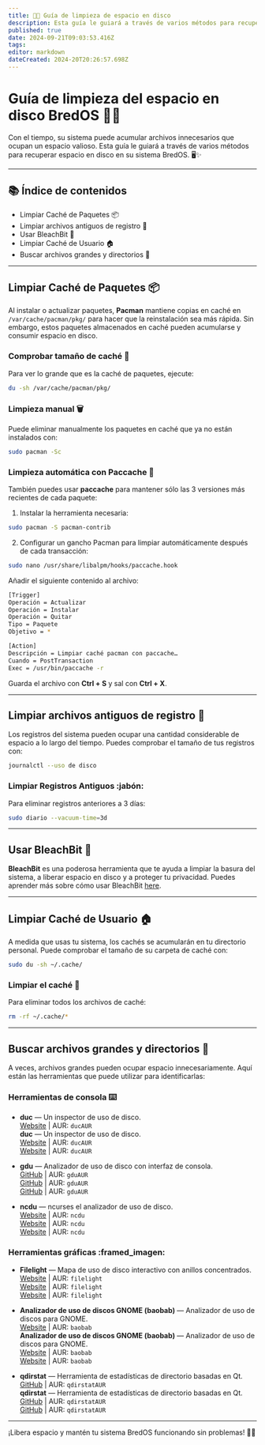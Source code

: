 ```yaml
---
title: 🧹💾 Guía de limpieza de espacio en disco
description: Esta guía le guiará a través de varios métodos para recuperar espacio en disco en su sistema BredOS. 🖥️✨
published: true
date: 2024-09-21T09:03:53.416Z
tags:
editor: markdown
dateCreated: 2024-20T20:26:57.698Z
---
```


# Guía de limpieza del espacio en disco BredOS 🧹💾

Con el tiempo, su sistema puede acumular archivos innecesarios que ocupan un espacio valioso. Esta guía le guiará a través de varios métodos para recuperar espacio en disco en su sistema BredOS. 🖥️✨

---

## 📚 Índice de contenidos

- Limpiar Caché de Paquetes 📦
- Limpiar archivos antiguos de registro 📝
- Usar BleachBit 🧽
- Limpiar Caché de Usuario 🏠
- Buscar archivos grandes y directorios 📂

---

## Limpiar Caché de Paquetes 📦

Al instalar o actualizar paquetes, **Pacman** mantiene copias en caché en `/var/cache/pacman/pkg/` para hacer que la reinstalación sea más rápida. Sin embargo, estos paquetes almacenados en caché pueden acumularse y consumir espacio en disco.

### Comprobar tamaño de caché 📏

Para ver lo grande que es la caché de paquetes, ejecute:

```bash
du -sh /var/cache/pacman/pkg/
```

### Limpieza manual 🗑️

Puede eliminar manualmente los paquetes en caché que ya no están instalados con:

```bash
sudo pacman -Sc
```

### Limpieza automática con Paccache 🔄

También puedes usar **paccache** para mantener sólo las 3 versiones más recientes de cada paquete:

1. Instalar la herramienta necesaria:
  ```bash
  sudo pacman -S pacman-contrib
  ```
2. Configurar un gancho Pacman para limpiar automáticamente después de cada transacción:
  ```bash
  sudo nano /usr/share/libalpm/hooks/paccache.hook
  ```
  Añadir el siguiente contenido al archivo:
  ```bash
  [Trigger]
  Operación = Actualizar
  Operación = Instalar
  Operación = Quitar
  Tipo = Paquete
  Objetivo = *

  [Action]
  Descripción = Limpiar caché pacman con paccache…
  Cuando = PostTransaction
  Exec = /usr/bin/paccache -r
  ```
  Guarda el archivo con **Ctrl + S** y sal con **Ctrl + X**.

---

## Limpiar archivos antiguos de registro 📝

Los registros del sistema pueden ocupar una cantidad considerable de espacio a lo largo del tiempo. Puedes comprobar el tamaño de tus registros con:

```bash
journalctl --uso de disco
```

### Limpiar Registros Antiguos :jabón:

Para eliminar registros anteriores a 3 días:

```bash
sudo diario --vacuum-time=3d
```

---

## Usar BleachBit 🧽

**BleachBit** es una poderosa herramienta que te ayuda a limpiar la basura del sistema, a liberar espacio en disco y a proteger tu privacidad. Puedes aprender más sobre cómo usar BleachBit [here](https://www.bleachbit.org/).

---

## Limpiar Caché de Usuario 🏠

A medida que usas tu sistema, los cachés se acumularán en tu directorio personal. Puede comprobar el tamaño de su carpeta de caché con:

```bash
sudo du -sh ~/.cache/
```

### Limpiar el caché 🧹

Para eliminar todos los archivos de caché:

```bash
rm -rf ~/.cache/*
```

---

## Buscar archivos grandes y directorios 📂

A veces, archivos grandes pueden ocupar espacio innecesariamente. Aquí están las herramientas que puede utilizar para identificarlas:

### Herramientas de consola ⌨️

- **duc** — Un inspector de uso de disco.\
  [Website](https://duc.zevv.nl) | AUR: `ducAUR`\
  **duc** — Un inspector de uso de disco.\
  [Website](https://duc.zevv.nl) | AUR: `ducAUR`\
  [Website](https://duc.zevv.nl) | AUR: `ducAUR`

- **gdu** — Analizador de uso de disco con interfaz de consola.\
  [GitHub](https://github.com/dundee/gdu) | AUR: `gduAUR`\
  [GitHub](https://github.com/dundee/gdu) | AUR: `gduAUR`\
  [GitHub](https://github.com/dundee/gdu) | AUR: `gduAUR`

- **ncdu** — ncurses el analizador de uso de disco.\
  [Website](https://dev.yorhel.nl/ncdu) | AUR: `ncdu`\
  [Website](https://dev.yorhel.nl/ncdu) | AUR: `ncdu`\
  [Website](https://dev.yorhel.nl/ncdu) | AUR: `ncdu`

### Herramientas gráficas :framed_imagen:

- **Filelight** — Mapa de uso de disco interactivo con anillos concentrados.\
  [Website](https://apps.kde.org/filelight) | AUR: `filelight`\
  [Website](https://apps.kde.org/filelight) | AUR: `filelight`\
  [Website](https://apps.kde.org/filelight) | AUR: `filelight`

- **Analizador de uso de discos GNOME (baobab)** — Analizador de uso de discos para GNOME.\
  [Website](https://wiki.gnome.org/Apps/DiskUsageAnalyzer) | AUR: `baobab`\
  **Analizador de uso de discos GNOME (baobab)** — Analizador de uso de discos para GNOME.\
  [Website](https://wiki.gnome.org/Apps/DiskUsageAnalyzer) | AUR: `baobab`\
  [Website](https://wiki.gnome.org/Apps/DiskUsageAnalyzer) | AUR: `baobab`

- **qdirstat** — Herramienta de estadísticas de directorio basadas en Qt.\
  [GitHub](https://github.com/shundhammer/qdirstat) | AUR: `qdirstatAUR`\
  **qdirstat** — Herramienta de estadísticas de directorio basadas en Qt.\
  [GitHub](https://github.com/shundhammer/qdirstat) | AUR: `qdirstatAUR`\
  [GitHub](https://github.com/shundhammer/qdirstat) | AUR: `qdirstatAUR`

---

¡Libera espacio y mantén tu sistema BredOS funcionando sin problemas! 💪✨
